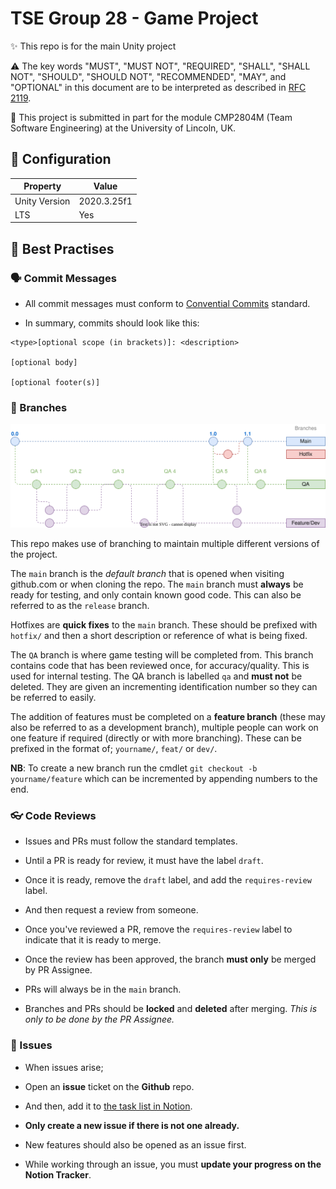 # TSE Group 28 - Game Project

✨ This repo is for the main Unity project 

⚠️ The key words "MUST", "MUST NOT", "REQUIRED", "SHALL", "SHALL NOT", "SHOULD", "SHOULD NOT", "RECOMMENDED",  "MAY", and "OPTIONAL" in this document are to be interpreted as described in [RFC 2119](https://datatracker.ietf.org/doc/html/rfc2119).

🤵 This project is submitted in part for the module CMP2804M (Team Software Engineering) at the University of Lincoln, UK.

## 🔧 Configuration

| Property      | Value       |
|---------------|-------------|
| Unity Version | 2020.3.25f1 |
| LTS           | Yes         |

## 🦐 Best Practises

### 🗣️ Commit Messages

- All commit messages must conform to [Convential Commits](https://www.conventionalcommits.org/) standard.

- In summary, commits should look like this:

```
<type>[optional scope (in brackets)]: <description>

[optional body]

[optional footer(s)]
```


### 🌿 Branches

![example flow of branches](Screenshots/gitflow.drawio.svg)

This repo makes use of branching to maintain multiple different versions of the project.

The `main` branch is the *default branch* that is opened when visiting github.com or when cloning the repo. The `main` branch must **always** be ready for testing, and only contain known good code. This can also be referred to as the `release` branch.

Hotfixes are **quick fixes** to the `main` branch. These should be prefixed with `hotfix/` and then a short description or reference of what is being fixed.

The `QA` branch is where game testing will be completed from. This branch contains code that has been reviewed once, for accuracy/quality. This is used for internal testing. The QA branch is labelled `qa` and **must not** be deleted. They are given an incrementing identification number so they can be referred to easily.

The addition of features must be completed on a **feature branch** (these may also be referred to as a development branch), multiple people can work on one feature if required (directly or with more branching). These can be prefixed in the format of; `yourname/`, `feat/` or `dev/`.

**NB**: To create a new branch run the cmdlet `git checkout -b yourname/feature` which can be incremented by appending numbers to the end.

### 👓 Code Reviews

- Issues and PRs must follow the standard templates.

- Until a PR is ready for review, it must have the label `draft`.

- Once it is ready, remove the `draft` label, and add the `requires-review` label.

- And then request a review from someone.

- Once you've reviewed a PR, remove the `requires-review` label to indicate that it is ready to merge.

- Once the review has been approved, the branch **must only** be merged by PR Assignee.

- PRs will always be in the `main` branch.

- Branches and PRs should be **locked** and **deleted** after merging. *This is only to be done by the PR Assignee.*

### 🚩 Issues

- When issues arise;

- Open an **issue** ticket on the **Github** repo.

- And then, add it to [the task list in Notion](https://www.notion.so/joshcuol/ea67374c885346b684680d48a9756680?v=c0d66886efc540d29006a5d30b4c5ace).

- **Only create a new issue if there is not one already.**

- New features should also be opened as an issue first.

- While working through an issue, you must **update your progress on the Notion Tracker**.

